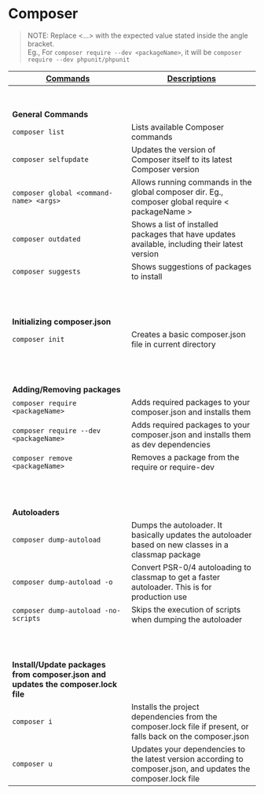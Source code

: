 # Composer

>NOTE: Replace <...> with the expected value stated inside the angle bracket.
><br>Eg., For `composer require --dev <packageName>`, it will be `composer require --dev phpunit/phpunit`

| <ins>Commands</ins> | <ins>Descriptions</ins> |
| --- | --- |
| <br><br> |
| **General Commands** |
| `composer list`                         | Lists available Composer commands |
| `composer selfupdate`                   | Updates the version of Composer itself to its latest Composer version |
| `composer global <command-name> <args>` | Allows running commands in the global composer dir. Eg., composer global require < packageName > |
| `composer outdated`                     | Shows a list of installed packages that have updates available, including their latest version |
| `composer suggests`                     | Shows suggestions of packages to install |
| <br><br><br> |
| **Initializing composer.json** |
| `composer init`                         | Creates a basic composer.json file in current directory |
| <br><br><br> |
| **Adding/Removing packages** |
| `composer require <packageName>`       | Adds required packages to your composer.json and installs them |
| `composer require --dev <packageName>` | Adds required packages to your composer.json and installs them as dev dependencies |
| `composer remove <packageName>`        | Removes a package from the require or require-dev |
| <br><br><br> |
| **Autoloaders** |
| `composer dump-autoload`               | Dumps the autoloader. It basically updates the autoloader based on new classes in a classmap package |
| `composer dump-autoload -o`            | Convert PSR-0/4 autoloading to classmap to get a faster autoloader. This is for production use |
| `composer dump-autoload -no-scripts`   | Skips the execution of scripts when dumping the autoloader |
| <br><br><br> |
| **Install/Update packages from composer.json and updates the composer.lock file** |
| `composer i` | Installs the project dependencies from the composer.lock file if present, or falls back on the composer.json |
| `composer u` | Updates your dependencies to the latest version according to composer.json, and updates the composer.lock file |
